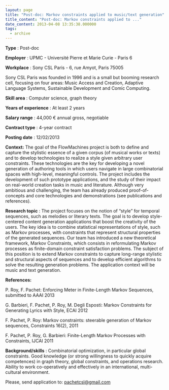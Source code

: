 ```yaml
---
layout: page
title: "Post-doc: Markov constraints applied to music/text generation"
title_content: "Post-doc: Markov constraints applied to ..."
date_content: 2013-04-08 13:35:38.000000
tags:
  - archive
---
```

**Type** : Post-doc





 **Employer** : UPMC - Université Pierre et Marie Curie - Paris 6





 **Workplace** : Sony CSL Paris - 6, rue Amyot, Paris 75005



Sony CSL Paris was founded in 1996 and is a small but booming research cell,
focusing on four areas: Music Access and Creation, Adaptive Language Systems,
Sustainable Development and Comic Computing.





 **Skill area** : Computer science, graph theory





 **Years of experience** : At least 2 years





 **Salary range** : 44,000 € annual gross, negotiable





 **Contract type** : 4-year contract





 **Posting date** : 12/02/2013





 **Context:** The goal of the FlowMachines project is both to define and
capture the stylistic essence of a given corpus (of musical works or texts)
and to develop technologies to realize a style given arbitrary user
constraints. These technologies are the key for developing a novel generation
of authoring tools in which users navigate in large combinatorial spaces with
high-level, meaningful controls. The project includes the development of such
prototype applications, and the study of their impact on real-world creation
tasks in music and literature. Although very ambitious and challenging, the
team has already produced proof-of-concepts and core technologies and
demonstrations (see publications and references).





 **Research topic** : The project focuses on the notion of “style” for
temporal sequences, such as melodies or literary texts. The goal is to develop
style-centered content generation applications that boost the creativity of
the users. The key idea is to combine statistical representations of style,
such as Markov processes, with constraints that represent structural
properties of the generated sequences. Our team has introduced a new
theoretical framework, Markov Constraints, which consists in reformulating
Markov processes as finite-domain constraint satisfaction problems. The
subject of this position is to extend Markov constraints to capture long-range
stylistic and structural aspects of sequences and to develop efficient
algorithms to solve the resulting generation problems. The application context
will be music and text generation.





 **References:**



P. Roy, F. Pachet: Enforcing Meter in Finite-Length Markov Sequences,
submitted to AAAI 2013



G. Barbieri, F. Pachet, P. Roy, M. Degli Esposti: Markov Constraints for
Generating Lyrics with Style, ECAI 2012



F. Pachet, P. Roy: Markov constraints: steerable generation of Markov
sequences, Constraints 16(2), 2011



F. Pachet, P. Roy, G. Barbieri: Finite-Length Markov Processes with
Constraints, IJCAI 2011





 **Background/skills** : Combinatorial optimization, in particular global
constraints. Good knowledge (or strong willingness to quickly acquire
competences) in graph theory, global constraints, and operations research.
Ability to work co-operatively and effectively in an international, multi-
cultural environment.





Please, send application to: [pachetcsl@gmail.com](mailto:pachetcsl@gmail.com)

